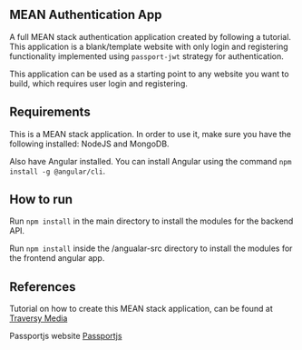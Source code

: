 ## MEAN Authentication App
A full MEAN stack authentication application created by following a tutorial. This application is a blank/template website with only
login and registering functionality implemented using `passport-jwt` strategy for authentication. 

This application can be used as a starting point to any website you want to build, which requires user login and registering.

## Requirements
This is a MEAN stack application. In order to use it, make sure you have the following installed: NodeJS and MongoDB.

Also have Angular installed. You can install Angular using the command `npm install -g @angular/cli`.

## How to run
Run `npm install` in the main directory to install the modules for the backend API.

Run `npm install` inside the /angualar-src directory to install the modules for the frontend angular app.  

## References
Tutorial on how to create this MEAN stack application, can be found at [Traversy Media](https://www.youtube.com/user/TechGuyWeb)

Passportjs website [Passportjs](http://passportjs.org/)
